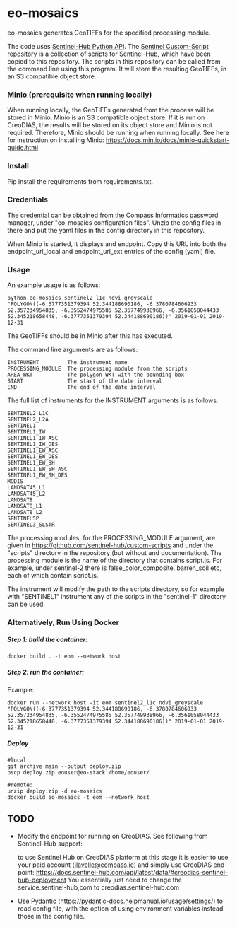 # eo-mosaics

eo-mosaics generates GeoTIFFs for the specified processing module. 

The code uses [Sentinel-Hub Python API](https://sentinelhub-py.readthedocs.io/en/latest/).
The [Sentinel Custom-Script repository](https://custom-scripts.sentinel-hub.com/) is a collection of scripts for Sentinel-Hub,
which have been copied to this repository.
The scripts in this repository can be called from the command line using this program. It will store the resulting GeoTIFFs,
in an S3 compatible object store.


### Minio (prerequisite when running locally)

When running locally, the GeoTIFFs generated from the process will be stored in Minio. Minio is an S3 compatible object store.
If it is run on CreoDIAS, the results will be stored on its object store and Minio is not required. Therefore, Minio should be
running when running locally. See here for instruction on installing Minio: https://docs.min.io/docs/minio-quickstart-guide.html


### Install

Pip install the requirements from requirements.txt.

### Credentials

The credential can be obtained from the Compass Informatics password manager, under "eo-mosaics configuration files". Unzip the
config files in there and put the yaml files in the config directory in this repository. 

When Minio is started, it displays and endpoint. Copy this URL into both the endpoint_url_local and endpoint_url_ext entries of the
config (yaml) file.

### Usage 

An example usage is as follows:

    python eo-mosaics sentinel2_l1c ndvi_greyscale "POLYGON((-6.3777351379394 52.344188690186, -6.3780784606933 52.357234954835, -6.3552474975585 52.357749938966, -6.3561058044433 52.345218658448, -6.3777351379394 52.344188690186))" 2019-01-01 2019-12-31

The GeoTIFFs should be in Minio after this has executed.

The command line arguments are as follows: 

    INSTRUMENT         The instrument name 
    PROCESSING_MODULE  The processing module from the scripts
    AREA_WKT           The polygon WKT with the bounding box
    START              The start of the date interval   
    END                The end of the date interval   


The full list of instruments for the INSTRUMENT arguments is as follows:

    SENTINEL2_L1C
    SENTINEL2_L2A
    SENTINEL1
    SENTINEL1_IW
    SENTINEL1_IW_ASC
    SENTINEL1_IW_DES
    SENTINEL1_EW_ASC
    SENTINEL1_EW_DES
    SENTINEL1_EW_SH
    SENTINEL1_EW_SH_ASC
    SENTINEL1_EW_SH_DES
    MODIS
    LANDSAT45_L1
    LANDSAT45_L2
    LANDSAT8
    LANDSAT8_L1
    LANDSAT8_L2
    SENTINEL5P
    SENTINEL3_SLSTR

The processing modules, for the PROCESSING_MODULE argument, are given in https://github.com/sentinel-hub/custom-scripts 
and under the "scripts" directory in the repository (but without and documentation). 
The processing module is the name of the directory that contains script.js. For example, under sentinel-2 
there is false_color_composite, barren_soil etc, each of which contain script.js. 

The instrument will modify the path to the scripts directory, so for example with "SENTINEL1" instrument any of the
scripts in the "sentinel-1" directory can be used.   


### Alternatively, Run Using Docker


##### Step 1: build the container:

    docker build . -t eom --network host

##### Step 2: run the container:


Example:

    docker run --network host -it eom sentinel2_l1c ndvi_greyscale "POLYGON((-6.3777351379394 52.344188690186, -6.3780784606933 52.357234954835, -6.3552474975585 52.357749938966, -6.3561058044433 52.345218658448, -6.3777351379394 52.344188690186))" 2019-01-01 2019-12-31


##### Deploy

    #local:
    git archive main --output deploy.zip 
    pscp deploy.zip eouser@eo-stack:/home/eouser/

    #remote:
    unzip deploy.zip -d eo-mosaics
    docker build eo-mosaics -t eom --network host


## TODO

* Modify the endpoint for running on CreoDIAS. See following from Sentinel-Hub support:

    to use Sentinel Hub on CreoDIAS platform at this stage it is easier to use your paid account (jlavelle@compass.ie) and simply use CreoDIAS end-point:
    https://docs.sentinel-hub.com/api/latest/data/#creodias-sentinel-hub-deployment
    You essentially just need to change the service.sentinel-hub,com to creodias.sentinel-hub.com


* Use Pydantic (https://pydantic-docs.helpmanual.io/usage/settings/) to read config file, with the option of using environment
variables instead those in the config file.
